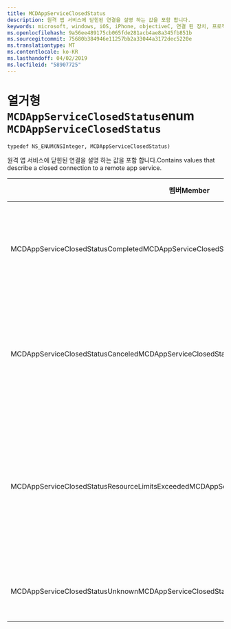 ```yaml
---
title: MCDAppServiceClosedStatus
description: 원격 앱 서비스에 닫힌된 연결을 설명 하는 값을 포함 합니다.
keywords: microsoft, windows, iOS, iPhone, objectiveC, 연결 된 장치, 프로젝트 로마
ms.openlocfilehash: 9a56ee489175cb065fde281acb4ae8a345fb851b
ms.sourcegitcommit: 75680b384946e11257bb2a33044a3172dec5220e
ms.translationtype: MT
ms.contentlocale: ko-KR
ms.lasthandoff: 04/02/2019
ms.locfileid: "58907725"
---
```

# <a name="enum-mcdappserviceclosedstatus"></a><span data-ttu-id="8625e-104">열거형 `MCDAppServiceClosedStatus`</span><span class="sxs-lookup"><span data-stu-id="8625e-104">enum `MCDAppServiceClosedStatus`</span></span>

```
typedef NS_ENUM(NSInteger, MCDAppServiceClosedStatus)
```

<span data-ttu-id="8625e-105">원격 앱 서비스에 닫힌된 연결을 설명 하는 값을 포함 합니다.</span><span class="sxs-lookup"><span data-stu-id="8625e-105">Contains values that describe a closed connection to a remote app service.</span></span>

|<span data-ttu-id="8625e-106">멤버</span><span class="sxs-lookup"><span data-stu-id="8625e-106">Member</span></span>   |<span data-ttu-id="8625e-107">값</span><span class="sxs-lookup"><span data-stu-id="8625e-107">Value</span></span>   |<span data-ttu-id="8625e-108">설명</span><span class="sxs-lookup"><span data-stu-id="8625e-108">Description</span></span>   |
|--------|-------|-------------|
|<span data-ttu-id="8625e-109">MCDAppServiceClosedStatusCompleted</span><span class="sxs-lookup"><span data-stu-id="8625e-109">MCDAppServiceClosedStatusCompleted</span></span> |<span data-ttu-id="8625e-110">0</span><span class="sxs-lookup"><span data-stu-id="8625e-110">0</span></span>| <span data-ttu-id="8625e-111">App service에 대 한 끝점을 정상적으로 닫힙니다.</span><span class="sxs-lookup"><span data-stu-id="8625e-111">The endpoint for the app service closed gracefully.</span></span>|
|<span data-ttu-id="8625e-112">MCDAppServiceClosedStatusCanceled</span><span class="sxs-lookup"><span data-stu-id="8625e-112">MCDAppServiceClosedStatusCanceled</span></span> |<span data-ttu-id="8625e-113">1</span><span class="sxs-lookup"><span data-stu-id="8625e-113">1</span></span>| <span data-ttu-id="8625e-114">App service에 대 한 끝점은 클라이언트 또는 시스템에서 닫혔습니다.</span><span class="sxs-lookup"><span data-stu-id="8625e-114">The endpoint for the app service was closed by the client or the system.</span></span>|
|<span data-ttu-id="8625e-115">MCDAppServiceClosedStatusResourceLimitsExceeded</span><span class="sxs-lookup"><span data-stu-id="8625e-115">MCDAppServiceClosedStatusResourceLimitsExceeded</span></span> |<span data-ttu-id="8625e-116">2</span><span class="sxs-lookup"><span data-stu-id="8625e-116">2</span></span>| <span data-ttu-id="8625e-117">App service에 대 한 끝점은 끝점 리소스가 부족 하기 때문에 종료 되었습니다.</span><span class="sxs-lookup"><span data-stu-id="8625e-117">The endpoint for the app service was closed because the endpoint ran out of resources.</span></span>|
|<span data-ttu-id="8625e-118">MCDAppServiceClosedStatusUnknown</span><span class="sxs-lookup"><span data-stu-id="8625e-118">MCDAppServiceClosedStatusUnknown</span></span> |<span data-ttu-id="8625e-119">3</span><span class="sxs-lookup"><span data-stu-id="8625e-119">3</span></span>| <span data-ttu-id="8625e-120">알 수 없는 오류가 발생했습니다.</span><span class="sxs-lookup"><span data-stu-id="8625e-120">An unknown error occurred.</span></span>|